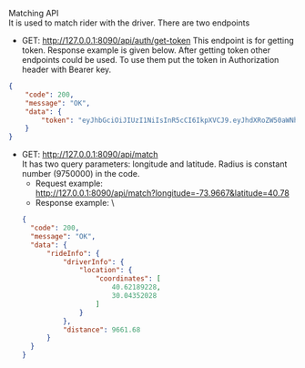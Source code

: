 Matching API\
It is used to match rider with the driver. There are two endpoints
* GET: http://127.0.0.1:8090/api/auth/get-token
This endpoint is for getting token. Response example is given below. After getting token other endpoints could be used. To use them put the token in Authorization header with Bearer key.
```json
{
    "code": 200,
    "message": "OK",
    "data": {
        "token": "eyJhbGciOiJIUzI1NiIsInR5cCI6IkpXVCJ9.eyJhdXRoZW50aWNhdGVkIjp0cnVlLCJpc3MiOiJtYXRjaGluZy1hcGkiLCJleHAiOjE2NDkwMjc0MDF9.VZH3P9akipu1LRFXvRRtkvKzfmCt881ulw_HHoBHZu4"
    }
}
```

* GET: http://127.0.0.1:8090/api/match \
It has two query parameters: longitude and latitude. Radius is constant number (9750000) in the code.
  * Request example: \
    http://127.0.0.1:8090/api/match?longitude=-73.9667&latitude=40.78
  * Response example: \
  ```json
  {
    "code": 200,
    "message": "OK",
    "data": {
        "rideInfo": {
            "driverInfo": {
                "location": {
                    "coordinates": [
                        40.62189228,
                        30.04352028
                    ]
                }
            },
            "distance": 9661.68
        }
    }
  }
  ```


